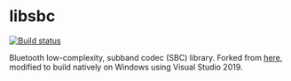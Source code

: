 # libsbc

[![Build status](https://ci.appveyor.com/api/projects/status/sapfrvg7um7uqwt3?svg=true)](https://ci.appveyor.com/project/nefarius/libsbc)

Bluetooth low-complexity, subband codec (SBC) library. Forked from [here](https://git.kernel.org/pub/scm/bluetooth/sbc.git), modified to build natively on Windows using Visual Studio 2019.
